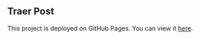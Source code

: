 ## Traer Post

This project is deployed on GitHub Pages. You can view it [here](https://jpundonor.github.io/traer-post/).
